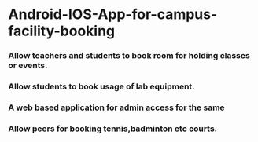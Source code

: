 # Android-IOS-App-for-campus-facility-booking

### Allow teachers and students to book room for holding classes or events.
### Allow students to book usage of lab equipment.
### A web based application for admin access for the same
### Allow peers for booking tennis,badminton etc courts.
